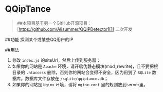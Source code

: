 # QQipTance
> ##本项目基于另一个GitHub开源项目：[https://github.com/Alisummer/QQIPDetector][1] 二次开发

##功能
探测某个或某些QQ用户的IP

##用法
1. 修改 `index.js` 的siteUrl，然后上传到服务器；
2. 如果你的网站是 `Apache` 环境，请开启伪静态模块(mod_rewrite)，且不要把根目录的 `.htaccess` 删除，否则你的网站会变得不安全，因为用到了 `SQLite` 数据库，数据库文件存放在 `/sqlite/qqiptance.db`；
3. 如果你的网站是 `Nginx` 环境，请将 `nginx.conf` 里的规则放到server里。

  [1]: https://github.com/Alisummer/QQIPDetector

